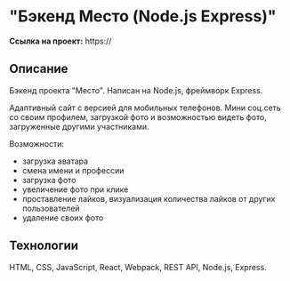 # "Бэкенд Место (Node.js Express)"

**Ссылка на проект:** https://

## Описание
Бэкенд проекта "Место". Написан на Node.js, фреймворк Express.

Адаптивный сайт с версией для мобильных телефонов. Мини соц.сеть со своим профилем, загрузкой фото и возможностью видеть фото, загруженные другими участниками.

Возможности:
- загрузка аватара
- смена имени и профессии
- загрузка фото
- увеличение фото при клике
- проставление лайков, визуализация количества лайков от других пользователей
- удаление своих фото

## Технологии
HTML, CSS, JavaScript, React, Webpack, REST API, Node.js, Express.
